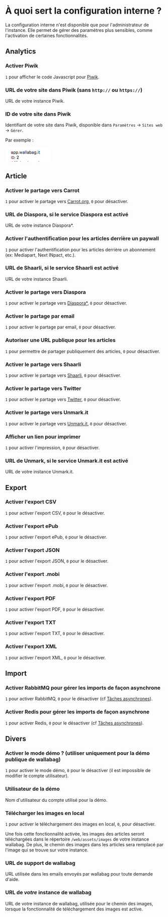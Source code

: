 # À quoi sert la configuration interne ?

La configuration interne n'est disponible que pour l'administrateur de l'instance.
Elle permet de gérer des paramètres plus sensibles, comme l'activation de certaines fonctionnalités.

## Analytics

### Activer Piwik

`1` pour afficher le code Javascript pour [Piwik](https://piwik.org/).

### URL de votre site dans Piwik (sans `http://` ou `https://`)

URL de votre instance Piwik.

### ID de votre site dans Piwik

Identifiant de votre site dans Piwik, disponible dans `Paramètres` -> `Sites web` -> `Gérer`.

Par exemple :

![ID de votre site dans Piiwk](../../img/admin/id_piwik.png)

## Article

### Activer le partage vers Carrot

`1` pour activer le partage vers [Carrot.org](https://secure.carrot.org/), `0` pour désactiver.

### URL de Diaspora, si le service Diaspora est activé

URL de votre instance Diaspora*.

### Activer l'authentification pour les articles derrière un paywall

`1` pour activer l'authentification pour les articles derrière un abonnement (ex: Mediapart, Next INpact, etc.).

### URL de Shaarli, si le service Shaarli est activé

URL de votre instance Shaarli.

### Activer le partage vers Diaspora

`1` pour activer le partage vers [Diaspora*](https://diasporafoundation.org/), `0` pour désactiver.

### Activer le partage par email

`1` pour activer le partage par email, `0` pour désactiver.

### Autoriser une URL publique pour les articles

`1` pour permettre de partager publiquement des articles, `0` pour désactiver.

### Activer le partage vers Shaarli

`1` pour activer le partage vers [Shaarli](https://github.com/shaarli/Shaarli), `0` pour désactiver.

### Activer le partage vers Twitter

`1` pour activer le partage vers [Twitter](https://twitter.com/), `0` pour désactiver.

### Activer le partage vers Unmark.it

`1` pour activer le partage vers [Unmark.it](https://unmark.it/), `0` pour désactiver.

### Afficher un lien pour imprimer

`1` pour activer l'impression, `0` pour désactiver.

### URL de Unmark, si le service Unmark.it est activé

URL de votre instance Unmark.it.

## Export

### Activer l'export CSV

`1` pour activer l'export CSV, `0` pour le désactiver.

### Activer l'export ePub

`1` pour activer l'export ePub, `0` pour le désactiver.

### Activer l'export JSON

`1` pour activer l'export JSON, `0` pour le désactiver.

### Activer l'export .mobi

`1` pour activer l'export .mobi, `0` pour le désactiver.

### Activer l'export PDF

`1` pour activer l'export PDF, `0` pour le désactiver.

### Activer l'export TXT

`1` pour activer l'export TXT, `0` pour le désactiver.

### Activer l'export XML

`1` pour activer l'export XML, `0` pour le désactiver.

## Import

### Activer RabbitMQ pour gérer les imports de façon asynchrone

`1` pour activer RabbitMQ, `0` pour le désactiver (cf [Tâches asynchrones](../asynchronous.md)).

### Activer Redis pour gérer les imports de façon asynchrone

`1` pour activer Redis, `0` pour le désactiver (cf [Tâches asynchrones](../asynchronous.md)).

## Divers

### Activer le mode démo ? (utiliser uniquement pour la démo publique de wallabag)

`1` pour activer le mode démo, `0` pour le désactiver (il est impossible de modifier le compte utilisateur).

### Utilisateur de la démo

Nom d'utilisateur du compte utilisé pour la démo.

### Télécharger les images en local

`1` pour activer le téléchargement des images en local, `0`, pour désactiver.

Une fois cette fonctionnalité activée, les images des articles seront téléchargées dans le répertoire `/web/assets/images` de votre instance wallabag. De plus, le chemin des images dans les articles sera remplacé par l'image qui se trouve sur votre instance.

### URL de support de wallabag

URL utilisée dans les emails envoyés par wallabag pour toute demande d'aide.

### URL de *votre* instance de wallabag

URL de votre instance de wallabag, utilisée pour le chemin des images, lorsque la fonctionnalité de téléchargement des images est active.
